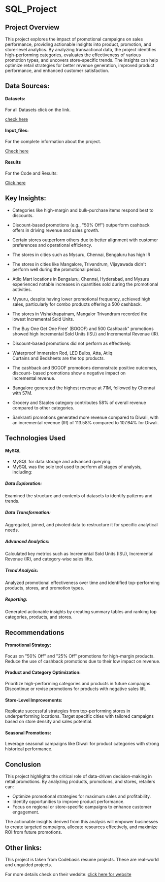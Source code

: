 # SQL_Project
## Project Overview

This project explores the impact of promotional campaigns on sales performance, providing actionable insights into product, promotion, and store-level analytics. By analyzing transactional data, the project identifies high-performing categories, evaluates the effectiveness of various promotion types, and uncovers store-specific trends. The insights can help optimize retail strategies for better revenue generation, improved product performance, and enhanced customer satisfaction.

## Data Sources:
#### Datasets:
For all Datasets click on the link.

[check here](https://github.com/Satya0321/SQL_Project/tree/main/dataset)

#### Input_files:
For the complete information about the project.

[Check here](https://github.com/Satya0321/SQL_Project/tree/main/Input_Files)

#### Results
For the Code and Results:

[Click here](https://github.com/Satya0321/SQL_Project/tree/main/Results)

## Key Insights:

* Categories like high-margin and bulk-purchase items respond best to discounts. 

* Discount-based promotions (e.g., "50% Off") outperform cashback offers in driving revenue and sales growth.

* Certain stores outperform others due to better alignment with customer preferences and operational efficiency.

* The stores in cities such as Mysuru, Chennai, Bengaluru has high IR

* The stores in cities like Mangalore, Trivandrum, Vijayawada didn't perform well during the promotional period.

* Atliq Mart locations in Bengaluru, Chennai, Hyderabad, and Mysuru experienced notable increases in quantities sold during the promotional activities.

* Mysuru, despite having lower promotional frequency, achieved high sales, particularly for combo products offering a 500 cashback.

* The stores in Vishakhapatnam, Mangalor Trivandrum recorded the lowest Incremental Sold Units.

* The Buy One Get One Free' (BOGOF) and 500 Cashback" promotions showed high Incremental Sold Units (ISU) and Incremental Revenue (IR).

* Discount-based promotions did not perform as effectively.

* Waterproof Immersion Rod, LED Bulbs, Atta, Atliq Curtains and Bedsheets are the top products.

* The cashback and BOGOF promotions demonstrate positive outcomes, discount- based promotions show a negative impact on incremental revenue.

* Bangalore generated the highest revenue at 71M, followed by Chennai with 57M.

* Grocery and Staples category contributes 58% of overall revenue compared to other categories.

* Sankranti promotions generated more revenue compared to Diwali, with an incremental revenue (IR) of 113.58% compared to 107.64% for Diwali.

## Technologies Used
#### MySQL
* MySQL for data storage and advanced querying.
* MySQL was the sole tool used to perform all stages of analysis, including:
##### Data Exploration:
Examined the structure and contents of datasets to identify patterns and trends.
##### Data Transformation:
Aggregated, joined, and pivoted data to restructure it for specific analytical needs.
##### Advanced Analytics: 
Calculated key metrics such as Incremental Sold Units (ISU), Incremental Revenue (IR), and category-wise sales lifts.
##### Trend Analysis:
Analyzed promotional effectiveness over time and identified top-performing products, stores, and promotion types.
##### Reporting: 
Generated actionable insights by creating summary tables and ranking top categories, products, and stores.

## Recommendations
#### Promotional Strategy:
Focus on "50% Off" and "25% Off" promotions for high-margin products.
Reduce the use of cashback promotions due to their low impact on revenue.
#### Product and Category Optimization:
Prioritize high-performing categories and products in future campaigns.
Discontinue or revise promotions for products with negative sales lift.
#### Store-Level Improvements:
Replicate successful strategies from top-performing stores in underperforming locations.
Target specific cities with tailored campaigns based on store density and sales potential.
#### Seasonal Promotions:
Leverage seasonal campaigns like Diwali for product categories with strong historical performance. 

## Conclusion
This project highlights the critical role of data-driven decision-making in retail promotions. By analyzing products, promotions, and stores, retailers can:
* Optimize promotional strategies for maximum sales and profitability.
* Identify opportunities to improve product performance.
* Focus on regional or store-specific campaigns to enhance customer engagement.
  
The actionable insights derived from this analysis will empower businesses to create targeted campaigns, allocate resources effectively, and maximize ROI from future promotions.

## Other links:
This project is taken from Codebasis resume projects. These are real-world and unguided projects.

For more details check on their wedsite: [click here for website](https://codebasics.io/)
